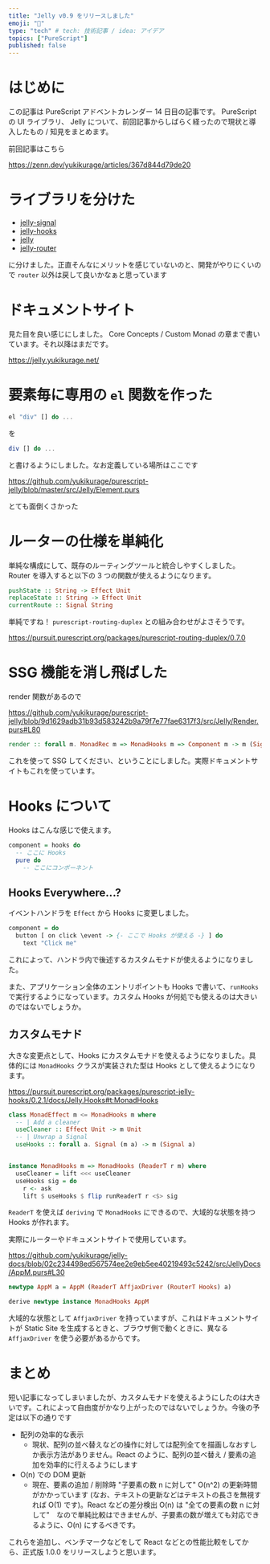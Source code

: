 ```yaml
---
title: "Jelly v0.9 をリリースしました"
emoji: "🚀"
type: "tech" # tech: 技術記事 / idea: アイデア
topics: ["PureScript"]
published: false
---
```


# はじめに

この記事は PureScript アドベントカレンダー 14 日目の記事です。 PureScript の UI ライブラリ、 Jelly について、前回記事からしばらく経ったので現状と導入したもの / 知見をまとめます。

前回記事はこちら

https://zenn.dev/yukikurage/articles/367d844d79de20

# ライブラリを分けた

- [jelly-signal](https://github.com/yukikurage/purescript-jelly-signal)
- [jelly-hooks](https://github.com/yukikurage/purescript-jelly-hooks)
- [jelly](https://github.com/yukikurage/purescript-jelly)
- [jelly-router](https://github.com/yukikurage/purescript-jelly-router)

に分けました。正直そんなにメリットを感じていないのと、開発がやりにくいので `router` 以外は戻して良いかなぁと思っています

# ドキュメントサイト

見た目を良い感じにしました。
Core Concepts / Custom Monad の章まで書いています。それ以降はまだです。

https://jelly.yukikurage.net/

# 要素毎に専用の `el` 関数を作った

```haskell
el "div" [] do ...
```

を

```haskell
div [] do ...
```

と書けるようにしました。なお定義している場所はここです

https://github.com/yukikurage/purescript-jelly/blob/master/src/Jelly/Element.purs

とても面倒くさかった

# ルーターの仕様を単純化

単純な構成にして、既存のルーティングツールと統合しやすくしました。
Router を導入すると以下の 3 つの関数が使えるようになります。

```haskell
pushState :: String -> Effect Unit
replaceState :: String -> Effect Unit
currentRoute :: Signal String
```

単純ですね！ `purescript-routing-duplex` との組み合わせがよさそうです。

https://pursuit.purescript.org/packages/purescript-routing-duplex/0.7.0

# SSG 機能を消し飛ばした

render 関数があるので

https://github.com/yukikurage/purescript-jelly/blob/9d1629adb31b93d583242b9a79f7e77fae6317f3/src/Jelly/Render.purs#L80

```haskell
render :: forall m. MonadRec m => MonadHooks m => Component m -> m (Signal String)
```

これを使って SSG してください、ということにしました。実際ドキュメントサイトもこれを使っています。

# Hooks について

Hooks はこんな感じで使えます。

```purescript
component = hooks do
  -- ここに Hooks
  pure do
    -- ここにコンポーネント
```

## Hooks Everywhere...?

イベントハンドラを `Effect` から Hooks に変更しました。

```haskell
component = do
  button [ on click \event -> {- ここで Hooks が使える -} ] do
    text "Click me"
```

これによって、ハンドラ内で後述するカスタムモナドが使えるようになりました。

また、アプリケーション全体のエントリポイントも Hooks で書いて、`runHooks` で実行するようになっています。カスタム Hooks が何処でも使えるのは大きいのではないでしょうか。

## カスタムモナド

大きな変更点として、Hooks にカスタムモナドを使えるようになりました。具体的には `MonadHooks` クラスが実装された型は Hooks として使えるようになります。

https://pursuit.purescript.org/packages/purescript-jelly-hooks/0.2.1/docs/Jelly.Hooks#t:MonadHooks

```purescript
class MonadEffect m <= MonadHooks m where
  -- | Add a cleaner
  useCleaner :: Effect Unit -> m Unit
  -- | Unwrap a Signal
  useHooks :: forall a. Signal (m a) -> m (Signal a)


instance MonadHooks m => MonadHooks (ReaderT r m) where
  useCleaner = lift <<< useCleaner
  useHooks sig = do
    r <- ask
    lift $ useHooks $ flip runReaderT r <$> sig
```

`ReaderT` を使えば `deriving` で `MonadHooks` にできるので、大域的な状態を持つ Hooks が作れます。

実際にルーターやドキュメントサイトで使用しています。

https://github.com/yukikurage/jelly-docs/blob/02c234498ed567574ee2e9eb5ee40219493c5242/src/JellyDocs/AppM.purs#L30

```haskell
newtype AppM a = AppM (ReaderT AffjaxDriver (RouterT Hooks) a)

derive newtype instance MonadHooks AppM
```

大域的な状態として `AffjaxDriver` を持っていますが、これはドキュメントサイトが Static Site を生成するときと、ブラウザ側で動くときに、異なる `AffjaxDriver` を使う必要があるからです。

# まとめ

短い記事になってしまいましたが、カスタムモナドを使えるようにしたのは大きいです。これによって自由度がかなり上がったのではないでしょうか。今後の予定は以下の通りです

- 配列の効率的な表示
  - 現状、配列の並べ替えなどの操作に対しては配列全てを描画しなおすしか表示方法がありません。React のように、配列の並べ替え / 要素の追加を効率的に行えるようにします
- O(n) での DOM 更新
  - 現在、要素の追加 / 削除時 "子要素の数 n に対して" O(n^2) の更新時間がかかっています (なお、テキストの更新などはテキストの長さを無視すれば O(1) です)。React などの差分検出 O(n) は "全ての要素の数 n に対して"　なので単純比較はできませんが、子要素の数が増えても対応できるように、O(n) にするべきです。

これらを追加し、ベンチマークなどをして React などとの性能比較をしてから、正式版 1.0.0 をリリースしようと思います。

